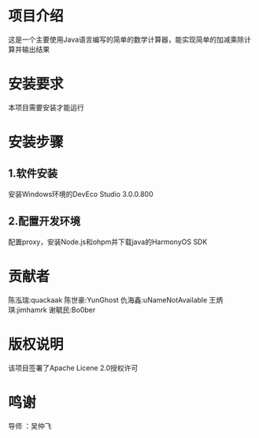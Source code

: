 # 项目介绍
这是一个主要使用Java语言编写的简单的数学计算器，能实现简单的加减乘除计算并输出结果
# 安装要求
本项目需要安装才能运行
# 安装步骤
## 1.软件安装
安装Windows环境的DevEco Studio 3.0.0.800
## 2.配置开发环境
配置proxy，安装Node.js和ohpm并下载java的HarmonyOS SDK
# 贡献者
陈泓瑞:quackaak
陈世豪:YunGhost
仇海鑫:uNameNotAvailable
王炳琪:jimhamrk
谢毓民:Bo0ber
# 版权说明
该项目签署了Apache Licene 2.0授权许可
# 鸣谢
导师 ：吴仲飞

